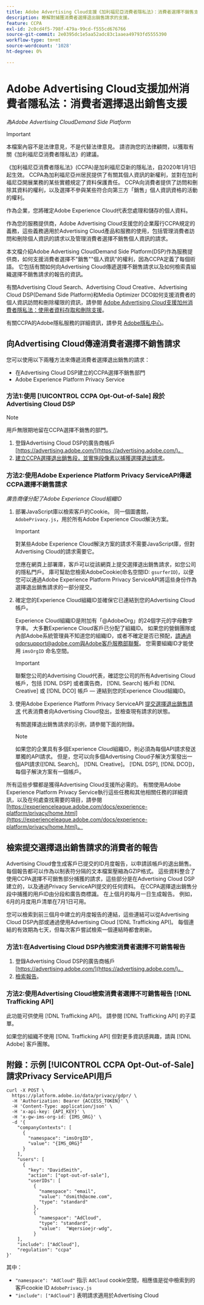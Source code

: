 ```yaml
---
title: Adobe Advertising Cloud支援《加利福尼亞消費者隱私法》：消費者選擇不銷售支援
description: 瞭解對捕獲消費者選擇退出銷售請求的支援。
feature: CCPA
exl-id: 2c0cd4f5-798f-479a-99cd-f555cd676766
source-git-commit: 2e0395dc1e5aa52adc83c1aaea49793fd5555390
workflow-type: tm+mt
source-wordcount: '1028'
ht-degree: 0%

---
```


# Adobe Advertising Cloud支援加州消費者隱私法：消費者選擇退出銷售支援

*為Adobe Advertising CloudDemand Side Platform*

>[!IMPORTANT]
>
>本檔案內容不是法律意見，不是代替法律意見。 請咨詢您的法律顧問，以獲取有關《加利福尼亞消費者隱私法》的建議。

《加利福尼亞消費者隱私法》(CCPA)是加利福尼亞新的隱私法，自2020年1月1日起生效。 CCPA為加利福尼亞州居民提供了有關其個人資訊的新權利，並對在加利福尼亞開展業務的某些實體規定了資料保護責任。 CCPA向消費者提供了訪問和刪除其資料的權利，以及選擇不參與某些符合向第三方「銷售」個人資訊資格的活動的權利。

作為企業，您將確定Adobe Experience Cloud代表您處理和儲存的個人資料。

作為您的服務提供商，Adobe Advertising Cloud支援您的企業履行CCPA規定的義務，這些義務適用於Advertising Cloud產品和服務的使用，包括管理消費者訪問和刪除個人資訊的請求以及管理消費者選擇不銷售個人資訊的請求。

本文檔介紹Adobe Advertising CloudDemand Side Platform(DSP)作為服務提供商，如何支援消費者選擇不&quot;銷售&quot;&quot;個人資訊&quot;的權利，因為CCPA定義了每個術語。 它包括有關如何向Advertising Cloud傳遞選擇不銷售請求以及如何檢索貴組織選擇不銷售請求的報告的資訊。

有關Advertising Cloud Search、Advertising Cloud Creative、Advertising Cloud DSP(Demand Side Platform)和Media Optimizer DCO如何支援消費者的個人資訊訪問和刪除權限的資訊，請參閱 [Adobe Advertising Cloud支援加州消費者隱私法：使用者資料存取和刪除支援](/help/privacy/ad-cloud-ccpa-access-delete.md)。

有關CCPA的Adobe隱私服務的詳細資訊，請參見 [Adobe隱私中心](https://www.adobe.com/privacy/ccpa.html)。

## 向Advertising Cloud傳達消費者選擇不銷售請求

您可以使用以下兩種方法來傳遞消費者選擇退出銷售的請求：

* 在Advertising Cloud DSP建立的CCPA選擇不銷售部門
* Adobe Experience Platform Privacy Service

### 方法1:使用 [!UICONTROL CCPA Opt-Out-of-Sale] 段於Advertising Cloud DSP

>[!NOTE]
>
>用戶無限期地留在CCPA選擇不銷售的部門。

1. 登錄Advertising Cloud DSP的廣告商帳戶 [https://advertising.adobe.com/](https://advertising.adobe.com/)。
1. [建立CCPA選擇退出銷售段，並實施段像素以捕獲選擇退出請求](/help/dsp/audiences/ccpa-opt-out-segment-create.md)。

### 方法2:使用Adobe Experience Platform Privacy ServiceAPI傳遞CCPA選擇不銷售請求

*廣告商僅分配了Adobe Experience Cloud組織ID*

1. 部署JavaScript庫以檢索客戶的Cookie。 同一個圖書館， `AdobePrivacy.js`，用於所有Adobe Experience Cloud解決方案。

   >[!IMPORTANT]
   >
   >對某些Adobe Experience Cloud解決方案的請求不需要JavaScript庫，但對Advertising Cloud的請求需要它。

   您應在網頁上部署庫，客戶可以從該網頁上提交選擇退出銷售請求，如您公司的隱私門戶。 庫可幫助您檢索AdobeCookie(命名空間ID: `gsurferID`)，以便您可以通過Adobe Experience Platform Privacy ServiceAPI將這些身份作為選擇退出銷售請求的一部分提交。

1. 確定您的Experience Cloud組織ID並確保它已連結到您的Advertising Cloud帳戶。

   Experience Cloud組織ID是附加有「@AdobeOrg」的24個字元的字母數字字串。 大多數Experience Cloud客戶已分配了組織ID。 如果您的營銷團隊或內部Adobe系統管理員不知道您的組織ID，或者不確定是否已預配，請通過gdprsupport@adobe.com與Adobe客戶服務部聯繫。 您需要組織ID才能使用 `imsOrgID` 命名空間。

   >[!IMPORTANT]
   >
   >聯繫您公司的Advertising Cloud代表，確認您公司的所有Advertising Cloud帳戶，包括 [!DNL DSP] 或者廣告商， [!DNL Search] 帳戶和 [!DNL Creative] 或 [!DNL DCO] 帳戶 — 連結到您的Experience Cloud組織ID。

1. 使用Adobe Experience Platform Privacy ServiceAPI [提交選擇退出銷售請求](https://experienceleague.adobe.com/docs/experience-platform/privacy/api/consent.html) 代表消費者向Advertising Cloud發出，並檢查現有請求的狀態。

   有關選擇退出銷售請求的示例，請參閱下面的附錄。

   >[!NOTE]
   如果您的企業具有多個Experience Cloud組織ID，則必須為每個API請求發送單獨的API請求。 但是，您可以向多個Advertising Cloud子解決方案發出一個API請求([!DNL Search]。 [!DNL Creative]。 [!DNL DSP], [!DNL DCO])，每個子解決方案有一個帳戶。

所有這些步驟都是獲得Advertising Cloud支援所必需的。 有關使用Adobe Experience Platform Privacy Service執行這些任務和其他相關任務的詳細資訊，以及在何處查找需要的項目，請參閱 [https://experienceleague.adobe.com/docs/experience-platform/privacy/home.html](https://experienceleague.adobe.com/docs/experience-platform/privacy/home.html)。

## 檢索提交選擇退出銷售請求的消費者的報告

Advertising Cloud會生成客戶已提交的ID月度報告，以申請該帳戶的退出銷售。 每個報告都可以作為以制表符分隔的文本檔案壓縮為GZIP格式。 這些資料整合了使用CCPA選擇不可銷售部分捕獲的請求，這些部分是在Advertising Cloud DSP建立的，以及通過Privacy ServiceAPI提交的任何資料。 在CCPA選擇退出銷售分段中捕獲的用戶ID由分段和廣告商標識。 在上個月的每月一日生成報告。 例如，6月的月度用戶清單在7月1日可用。

您可以檢索到前三個月中建立的月度報告的連結，這些連結可以從Advertising Cloud DSP內部或通過使用Advertising Cloud [!DNL Trafficking API]。 每個連結的有效期為七天，但每次客戶嘗試檢索一個連結時都會刷新。

### 方法1:在Advertising Cloud DSP內檢索消費者選擇不可銷售報告

1. 登錄Advertising Cloud DSP的廣告商帳戶 [https://advertising.adobe.com/](https://advertising.adobe.com/)。
1. [檢索報告](/help/dsp/audiences/ccpa-opt-out-segment-report-retrieve.md)。

### 方法2:使用Advertising Cloud檢索消費者選擇不可銷售報告 [!DNL Trafficking API]

此功能可供使用 [!DNL Trafficking API]。 請參閱 [!DNL Trafficking API] 的子菜單。

如果您的組織不使用 [!DNL Trafficking API] 但對更多資訊感興趣，請與 [!DNL Adobe] 客戶團隊。

## 附錄：示例 [!UICONTROL CCPA Opt-Out-of-Sale] 請求Privacy ServiceAPI用戶

```
curl -X POST \
  https://platform.adobe.io/data/privacy/gdpr/ \
  -H 'Authorization: Bearer {ACCESS_TOKEN}' \
  -H 'Content-Type: application/json' \
  -H 'x-api-key: {API_KEY}' \
  -H 'x-gw-ims-org-id: {IMS_ORG}' \
  -d '{
    "companyContexts": [
      {
        "namespace": "imsOrgID",
        "value": "{IMS_ORG}"
      }
    ],
    "users": [
      {
        "key": "DavidSmith",
        "action": ["opt-out-of-sale"],
        "userIDs": [
          {
            "namespace": "email",
            "value": "dsmith@acme.com",
            "type": "standard"
          },
          {
            "namespace": "AdCloud",
            "type": "standard",
            "value":  "Wqersioejr-wdg",
          }
    ],
    "include": ["AdCloud"],
    "regulation": "ccpa"
}'
```

其中：

* `"namespace": "AdCloud"` 指示 `AdCloud` cookie空間，相應值是從中檢索到的客戶cookie ID `AdobePrivacy.js`
* `"include": ["AdCloud"]` 表明請求適用於Advertising Cloud
